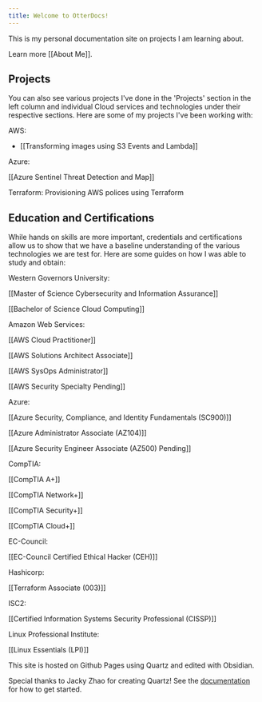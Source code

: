 ```yaml
---
title: Welcome to OtterDocs!
---
```

This is my personal documentation site on projects I am learning about.

Learn more [[About Me]].
## Projects
You can also see various projects I've done in the 'Projects' section in the left column and individual Cloud services and technologies under their respective sections.
Here are some of my projects I've been working with:

AWS:

- [[Transforming images using S3 Events and Lambda]]

Azure:

[[Azure Sentinel Threat Detection and Map]]

Terraform:
Provisioning AWS polices using Terraform
## Education and Certifications
While hands on skills are more important, credentials and certifications allow us to show that we have a baseline understanding of the various technologies we are test for. 
Here are some guides on how I was able to study and obtain:

Western Governors University:

[[Master of Science Cybersecurity and Information Assurance]]

[[Bachelor of Science Cloud Computing]]

Amazon Web Services:

[[AWS Cloud Practitioner]]

[[AWS Solutions Architect Associate]]

[[AWS SysOps Administrator]]

[[AWS Security Specialty Pending]]

Azure:

[[Azure Security, Compliance, and Identity Fundamentals (SC900)]]

[[Azure Administrator Associate (AZ104)]]

[[Azure Security Engineer Associate (AZ500) Pending]]

CompTIA:

[[CompTIA A+]]

[[CompTIA Network+]]

[[CompTIA Security+]]

[[CompTIA Cloud+]]

EC-Council:

[[EC-Council Certified Ethical Hacker (CEH)]]

Hashicorp:

[[Terraform Associate (003)]]

ISC2:

[[Certified Information Systems Security Professional (CISSP)]]

Linux Professional Institute:

[[Linux Essentials (LPI)]]






This site is hosted on Github Pages using Quartz and edited with Obsidian.

Special thanks to Jacky Zhao for creating Quartz! 
See the [documentation](https://quartz.jzhao.xyz) for how to get started.